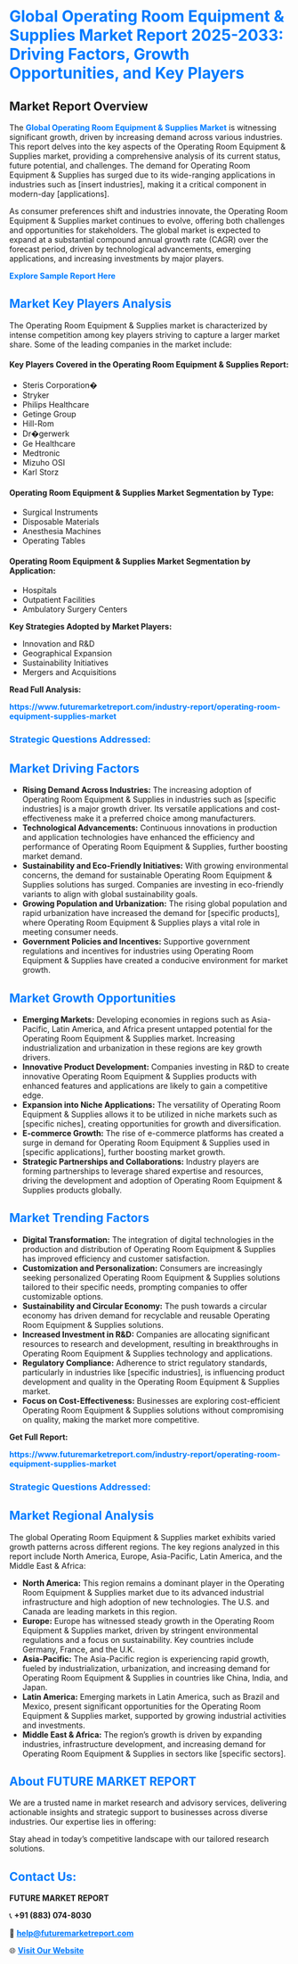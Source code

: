 <h1 style="color: #007BFF;">Global Operating Room Equipment & Supplies Market Report 2025-2033: Driving Factors, Growth Opportunities, and Key Players</h1>

<section id="overview">
<h2>Market Report Overview</h2>
<p>The <a href="https://www.futuremarketreport.com/industry-report/operating-room-equipment-supplies-market" style="color: #007BFF; text-decoration: none;"><strong>Global Operating Room Equipment & Supplies Market</strong></a> is witnessing significant growth, driven by increasing demand across various industries. This report delves into the key aspects of the Operating Room Equipment & Supplies market, providing a comprehensive analysis of its current status, future potential, and challenges. The demand for Operating Room Equipment & Supplies has surged due to its wide-ranging applications in industries such as [insert industries], making it a critical component in modern-day [applications].</p>
<p>As consumer preferences shift and industries innovate, the Operating Room Equipment & Supplies market continues to evolve, offering both challenges and opportunities for stakeholders. The global market is expected to expand at a substantial compound annual growth rate (CAGR) over the forecast period, driven by technological advancements, emerging applications, and increasing investments by major players.</p>
</section>

<section id="overview">
<p><a href="https://www.futuremarketreport.com/request-sample/reportId=63170" style="color: #007BFF; text-decoration: none;"><strong>Explore Sample Report Here</strong></a></p>
</section>

<section id="key-players">
<h2 style="color: #007BFF;">Market Key Players Analysis</h2>
<p>The Operating Room Equipment & Supplies market is characterized by intense competition among key players striving to capture a larger market share. Some of the leading companies in the market include:</p>
<h4>Key Players Covered in the Operating Room Equipment & Supplies Report:</h4>
<ul><li>Steris Corporation�</li><li>Stryker</li><li>Philips Healthcare</li><li>Getinge Group</li><li>Hill-Rom</li><li>Dr�gerwerk</li><li>Ge Healthcare</li><li>Medtronic</li><li>Mizuho OSI</li><li>Karl Storz</li></ul>
<h4>Operating Room Equipment & Supplies Market Segmentation by Type:</h4>
<ul><li>Surgical Instruments</li><li>Disposable Materials</li><li>Anesthesia Machines</li><li>Operating Tables</li></ul>

<h4>Operating Room Equipment & Supplies Market Segmentation by Application:</h4>
<ul><li>Hospitals</li><li>Outpatient Facilities</li><li>Ambulatory Surgery Centers</li></ul>
<p><strong>Key Strategies Adopted by Market Players:</strong></p>
<ul>
<li>Innovation and R&D</li>
<li>Geographical Expansion</li>
<li>Sustainability Initiatives</li>
<li>Mergers and Acquisitions</li>
</ul>
</section>

<section>
<p><strong>Read Full Analysis: </strong></p><a href="https://www.futuremarketreport.com/industry-report/operating-room-equipment-supplies-market" style="color: #007BFF; text-decoration: none;"><strong>https://www.futuremarketreport.com/industry-report/operating-room-equipment-supplies-market</strong></a>
<h3 style="color: #007BFF;">Strategic Questions Addressed:</h3>
</section>

<section id="driving-factors">
<h2 style="color: #007BFF;">Market Driving Factors</h2>
<ul>
<li><strong>Rising Demand Across Industries:</strong> The increasing adoption of Operating Room Equipment & Supplies in industries such as [specific industries] is a major growth driver. Its versatile applications and cost-effectiveness make it a preferred choice among manufacturers.</li>
<li><strong>Technological Advancements:</strong> Continuous innovations in production and application technologies have enhanced the efficiency and performance of Operating Room Equipment & Supplies, further boosting market demand.</li>
<li><strong>Sustainability and Eco-Friendly Initiatives:</strong> With growing environmental concerns, the demand for sustainable Operating Room Equipment & Supplies solutions has surged. Companies are investing in eco-friendly variants to align with global sustainability goals.</li>
<li><strong>Growing Population and Urbanization:</strong> The rising global population and rapid urbanization have increased the demand for [specific products], where Operating Room Equipment & Supplies plays a vital role in meeting consumer needs.</li>
<li><strong>Government Policies and Incentives:</strong> Supportive government regulations and incentives for industries using Operating Room Equipment & Supplies have created a conducive environment for market growth.</li>
</ul>
</section>

<section id="growth-opportunities">
<h2 style="color: #007BFF;">Market Growth Opportunities</h2>
<ul>
<li><strong>Emerging Markets:</strong> Developing economies in regions such as Asia-Pacific, Latin America, and Africa present untapped potential for the Operating Room Equipment & Supplies market. Increasing industrialization and urbanization in these regions are key growth drivers.</li>
<li><strong>Innovative Product Development:</strong> Companies investing in R&D to create innovative Operating Room Equipment & Supplies products with enhanced features and applications are likely to gain a competitive edge.</li>
<li><strong>Expansion into Niche Applications:</strong> The versatility of Operating Room Equipment & Supplies allows it to be utilized in niche markets such as [specific niches], creating opportunities for growth and diversification.</li>
<li><strong>E-commerce Growth:</strong> The rise of e-commerce platforms has created a surge in demand for Operating Room Equipment & Supplies used in [specific applications], further boosting market growth.</li>
<li><strong>Strategic Partnerships and Collaborations:</strong> Industry players are forming partnerships to leverage shared expertise and resources, driving the development and adoption of Operating Room Equipment & Supplies products globally.</li>
</ul>
</section>

<section id="trending-factors">
<h2 style="color: #007BFF;">Market Trending Factors</h2>
<ul>
<li><strong>Digital Transformation:</strong> The integration of digital technologies in the production and distribution of Operating Room Equipment & Supplies has improved efficiency and customer satisfaction.</li>
<li><strong>Customization and Personalization:</strong> Consumers are increasingly seeking personalized Operating Room Equipment & Supplies solutions tailored to their specific needs, prompting companies to offer customizable options.</li>
<li><strong>Sustainability and Circular Economy:</strong> The push towards a circular economy has driven demand for recyclable and reusable Operating Room Equipment & Supplies solutions.</li>
<li><strong>Increased Investment in R&D:</strong> Companies are allocating significant resources to research and development, resulting in breakthroughs in Operating Room Equipment & Supplies technology and applications.</li>
<li><strong>Regulatory Compliance:</strong> Adherence to strict regulatory standards, particularly in industries like [specific industries], is influencing product development and quality in the Operating Room Equipment & Supplies market.</li>
<li><strong>Focus on Cost-Effectiveness:</strong> Businesses are exploring cost-efficient Operating Room Equipment & Supplies solutions without compromising on quality, making the market more competitive.</li>
</ul>
</section>

<section>
<p><strong>Get Full Report: </strong></p><a href="https://www.futuremarketreport.com/industry-report/operating-room-equipment-supplies-market" style="color: #007BFF; text-decoration: none;"><strong>https://www.futuremarketreport.com/industry-report/operating-room-equipment-supplies-market</strong></a>
<h3 style="color: #007BFF;">Strategic Questions Addressed:</h3>
</section>


<section id="regional-analysis">
<h2 style="color: #007BFF;">Market Regional Analysis</h2>
<p>The global Operating Room Equipment & Supplies market exhibits varied growth patterns across different regions. The key regions analyzed in this report include North America, Europe, Asia-Pacific, Latin America, and the Middle East & Africa:</p>
<ul>
<li><strong>North America:</strong> This region remains a dominant player in the Operating Room Equipment & Supplies market due to its advanced industrial infrastructure and high adoption of new technologies. The U.S. and Canada are leading markets in this region.</li>
<li><strong>Europe:</strong> Europe has witnessed steady growth in the Operating Room Equipment & Supplies market, driven by stringent environmental regulations and a focus on sustainability. Key countries include Germany, France, and the U.K.</li>
<li><strong>Asia-Pacific:</strong> The Asia-Pacific region is experiencing rapid growth, fueled by industrialization, urbanization, and increasing demand for Operating Room Equipment & Supplies in countries like China, India, and Japan.</li>
<li><strong>Latin America:</strong> Emerging markets in Latin America, such as Brazil and Mexico, present significant opportunities for the Operating Room Equipment & Supplies market, supported by growing industrial activities and investments.</li>
<li><strong>Middle East & Africa:</strong> The region’s growth is driven by expanding industries, infrastructure development, and increasing demand for Operating Room Equipment & Supplies in sectors like [specific sectors].</li>
</ul>
</section>

<footer>
<h2 style="color: #007BFF;">About FUTURE MARKET REPORT</h2>
<p>We are a trusted name in market research and advisory services, delivering actionable insights and strategic support to businesses across diverse industries. Our expertise lies in offering:</p>

<p>Stay ahead in today’s competitive landscape with our tailored research solutions.</p>

<h2 style="color: #007BFF;">Contact Us:</h2>
<p><strong>FUTURE MARKET REPORT</strong></p>
<p>📞 <strong>+91 (883) 074-8030</strong></p>
<p>📧 <strong><a href="mailto:help@futuremarketreport.com" style="color: #007BFF;">help@futuremarketreport.com</a></strong></p>
<p>🌐 <strong><a href="https://www.futuremarketreport.com/" style="color: #007BFF;">Visit Our Website</a></strong></p>
</footer>